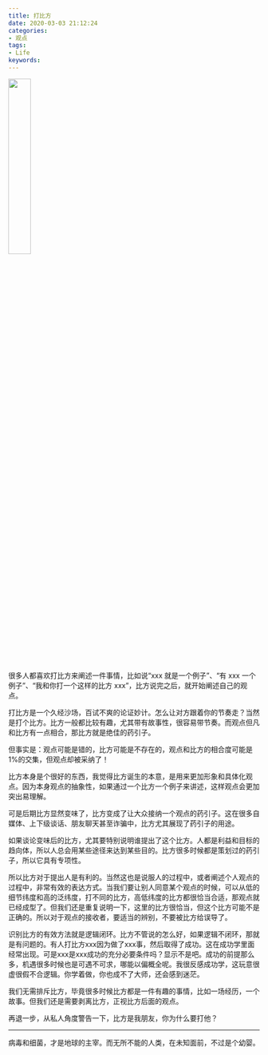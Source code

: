 ```yaml
---
title: 打比方
date: 2020-03-03 21:12:24
categories:
- 观点
tags:
- Life
keywords:
---
```


<img src="https://cdn.jsdelivr.net/gh/yigegongjiang/image_space@main/blog_img/202305300018371.png" width="30%">

很多人都喜欢打比方来阐述一件事情，比如说“xxx 就是一个例子”、“有 xxx 一个例子”、“我和你打一个这样的比方 xxx”，比方说完之后，就开始阐述自己的观点。

打比方是一个久经沙场，百试不爽的论证妙计。怎么让对方跟着你的节奏走？当然是打个比方。比方一般都比较有趣，尤其带有故事性，很容易带节奏。而观点但凡和比方有一点相合，那比方就是绝佳的药引子。

但事实是：观点可能是错的，比方可能是不存在的，观点和比方的相合度可能是1%的交集，但观点却被采纳了！

<!-- more -->
比方本身是个很好的东西，我觉得比方诞生的本意，是用来更加形象和具体化观点。因为本身观点的抽象性，如果通过一个比方一个例子来讲述，这样观点会更加突出易理解。

可是后期比方显然变味了，比方变成了让大众接纳一个观点的药引子。这在很多自媒体、上下级谈话、朋友聊天甚至诈骗中，比方尤其展现了药引子的用途。

如果谈论变味后的比方，尤其要特别说明谁提出了这个比方。人都是利益和目标的趋向体，所以人总会用某些途径来达到某些目的。比方很多时候都是策划过的药引子，所以它具有专项性。

所以比方对于提出人是有利的。当然这也是说服人的过程中，或者阐述个人观点的过程中，非常有效的表达方式。当我们要让别人同意某个观点的时候，可以从低的细节纬度和高的泛纬度，打不同的比方，高低纬度的比方都很恰当合适，那观点就已经成型了。但我们还是重复说明一下，这里的比方很恰当，但这个比方可能不是正确的。所以对于观点的接收者，要适当的辨别，不要被比方给误导了。

识别比方的有效方法就是逻辑闭环。比方不管说的怎么好，如果逻辑不闭环，那就是有问题的。有人打比方xxx因为做了xxx事，然后取得了成功。这在成功学里面经常出现。可是xxx是xxx成功的充分必要条件吗？显示不是吧。成功的前提那么多，机遇很多时候也是可遇不可求，哪能以偏概全呢。我很反感成功学，这玩意很虚很假不合逻辑。你学着做，你也成不了大师，还会感到迷茫。

我们无需排斥比方，毕竟很多时候比方都是一件有趣的事情，比如一场经历，一个故事。但我们还是需要剥离比方，正视比方后面的观点。

再退一步，从私人角度警告一下，比方是我朋友，你为什么要打他？

___

病毒和细菌，才是地球的主宰。而无所不能的人类，在未知面前，不过是个幼婴。